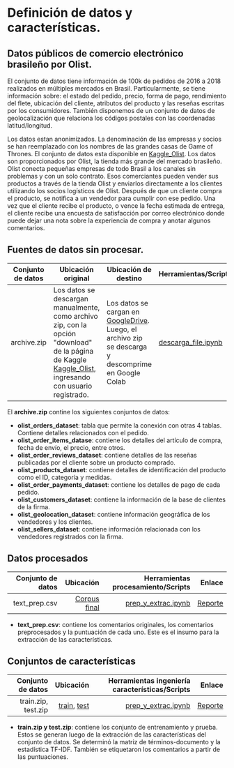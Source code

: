 # Definición de datos y características.

## Datos públicos de comercio electrónico brasileño por Olist.

El conjunto de datos tiene información de 100k de pedidos de 2016 a 2018 realizados en múltiples mercados en Brasil. Particularmente, se tiene información sobre: el estado del pedido, precio, forma de pago, rendimiento del flete, ubicación del cliente, atributos del producto y las reseñas escritas por los consumidores. También disponemos de un conjunto de datos de geolocalización que relaciona los códigos postales con las coordenadas latitud/longitud.

Los datos estan anonimizados. La denominación de las empresas y socios se han reemplazado con los nombres de las grandes casas de Game of Thrones. El conjunto de datos esta disponible en [Kaggle_Olist](https://acortar.link/b20WXx).
Los datos son proporcionados por Olist, la tienda más grande del mercado brasileño. Olist conecta pequeñas empresas de todo Brasil a los canales sin problemas y con un solo contrato. Esos comerciantes pueden vender sus productos a través de la tienda Olist y enviarlos directamente a los clientes utilizando los socios logísticos de Olist. Después de que un cliente compra el producto, se notifica a un vendedor para cumplir con ese pedido. Una vez que el cliente recibe el producto, o vence la fecha estimada de entrega, el cliente recibe una encuesta de satisfacción por correo electrónico donde puede dejar una nota sobre la experiencia de compra y anotar algunos comentarios.

## Fuentes de datos sin procesar.

| **Conjunto de datos** | **Ubicación original**                                                                                                                           | **Ubicación de destino**                                                                                                                    | **Herramientas/Scripts** | **Enlace** |
|-----------------------|--------------------------------------------------------------------------------------------------------------------------------------------------|----------------------------------------------------------------------------------------------------------------------------------------------|--------------------------|------------|
| archive.zip           | Los datos se descargan manualmente, como archivo zip, con la opción "download" de la página de Kaggle [Kaggle_Olist](https://acortar.link/b20WXx), ingresando con usuario registrado.  | Los datos se cargan en [GoogleDrive](https://drive.google.com/file/d/1AptgDKWFzgqUn-5YipS3tR09bfg9UVFY/view?usp=share_link). Luego, el archivo zip se descarga y descomprime en Google Colab | [descarga_file.ipynb](https://github.com/Luque-ZabalaC/tdsp_E-Commerce/blob/master/docs/data/descarga_file.ipynb)                    | [Dataset](https://drive.google.com/file/d/1AptgDKWFzgqUn-5YipS3tR09bfg9UVFY/view?usp=share_link)       |

El **archive.zip** contine los siguientes conjuntos de datos: 

* **olist_orders_dataset**: tabla que permite la conexión con otras 4 tablas. Contiene detalles relacionados con el pedido. 
* **olist_order_items_datase**: contiene los detalles del artículo de compra, fecha de envío, el precio, entre otros.
* **olist_order_reviews_dataset**: contiene detalles de las reseñas publicadas por el cliente sobre un producto comprado.
* **olist_products_dataset**: contiene detalles de identificación del producto como el ID, categoría y medidas.
* **olist_order_payments_dataset**: contiene los detalles de pago de cada pedido.
* **olist_customers_dataset**: contiene la información de la base de clientes de la firma.
* **olist_geolocation_dataset**: contiene información geográfica de los vendedores y los clientes.
* **olist_sellers_dataset**: contiene información relacionada con los vendedores registrados con la firma.

## Datos procesados
| **Conjunto de datos** | **Ubicación**   | **Herramientas procesamiento/Scripts** | **Enlace** |
| ---:| ---: | ---: | ---: | 
| text_prep.csv | [Corpus final](https://github.com/Luque-ZabalaC/tdsp_E-Commerce/blob/master/scripts/preprocessing/text_prep.csv) | [prep_y_extrac.ipynb](https://github.com/Luque-ZabalaC/tdsp_E-Commerce/blob/master/scripts/preprocessing/prep_y_extrac.ipynb) | [Reporte](https://github.com/Luque-ZabalaC/tdsp_E-Commerce/tree/master/scripts/preprocessing)|

* **text_prep.csv**: contiene los comentarios originales, los comentarios preprocesados y la puntuación de cada uno. Este es el insumo para la extracción de las características.


## Conjuntos de características

| **Conjunto de datos** | **Ubicación**   | **Herramientas ingeniería características/Scripts** | **Enlace** |
| ---:| ---: | ---: | ---: | 
| train.zip, test.zip | [train](https://github.com/Luque-ZabalaC/tdsp_E-Commerce/blob/master/scripts/preprocessing/train.zip), [test](https://github.com/Luque-ZabalaC/tdsp_E-Commerce/blob/master/scripts/preprocessing/test.zip) | [prep_y_extrac.ipynb](https://github.com/Luque-ZabalaC/tdsp_E-Commerce/blob/master/scripts/preprocessing/prep_y_extrac.ipynb) | [Reporte](https://github.com/Luque-ZabalaC/tdsp_E-Commerce/tree/master/scripts/preprocessing)|

* **train.zip y test.zip**: contiene los conjunto de entrenamiento y prueba. Estos se generan luego de la extracción de las características del conjunto de datos. Se determinó la matriz de términos-documento y la estadística TF-IDF. También se etiquetaron los comentarios a partir de las puntuaciones.
